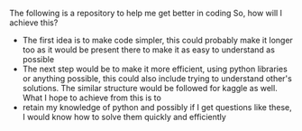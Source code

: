 The following is a repository to help me get better in coding
So, how will I achieve this? 
- The first idea is to make code simpler, this could probably make it longer too as it would be present there to make it as easy to understand as possible
- The next step would be to make it more efficient, using python libraries or anything possible, this could also include trying to understand other's solutions.
The similar structure would be followed for kaggle as well. What I hope to achieve from this is to
- retain my knowledge of python and possibly if I get questions like these, I would know how to solve them quickly and efficiently

